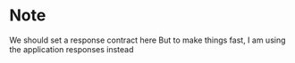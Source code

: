 # Note

We should set a response contract here
But to make things fast, I am using the application responses instead
